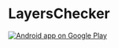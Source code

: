# LayersChecker

<a href="https://play.google.com/store/apps/details?id=pl.andrzejressel.layerschecker">
  <img alt="Android app on Google Play"
       src="https://developer.android.com/images/brand/en_app_rgb_wo_45.png" />
</a>
